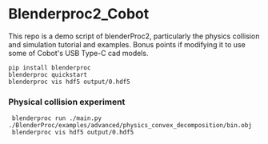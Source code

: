 # Blenderproc2_Cobot
This repo is a demo script of blenderProc2, particularly the physics collision and simulation tutorial and examples. Bonus points if modifying it to use some of Cobot's USB Type-C cad models.

```
pip install blenderproc
blenderproc quickstart
blenderproc vis hdf5 output/0.hdf5
```

### Physical collision experiment
```
 blenderproc run ./main.py ./BlenderProc/examples/advanced/physics_convex_decomposition/bin.obj
 blenderproc vis hdf5 output/0.hdf5
```
